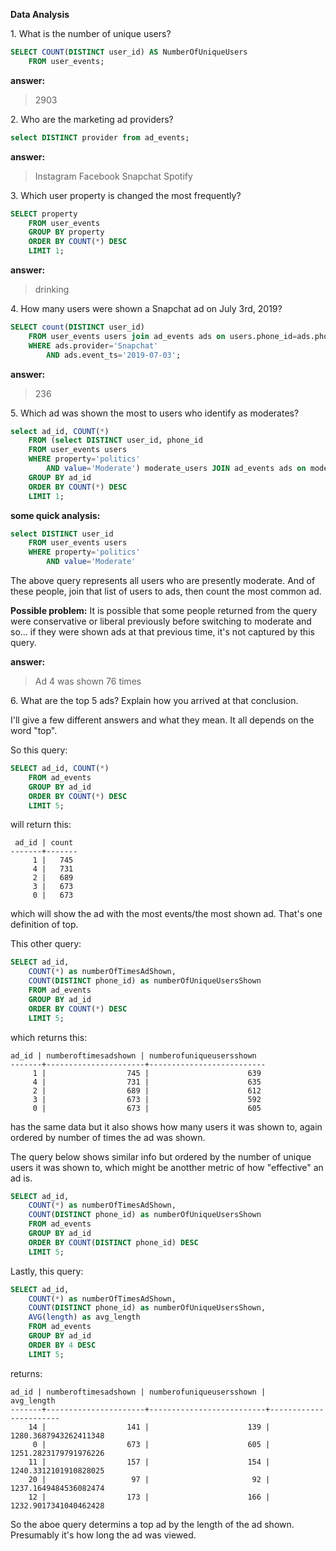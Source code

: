 **Data Analysis**

1\. What is the number of unique users?
```sql
SELECT COUNT(DISTINCT user_id) AS NumberOfUniqueUsers 
    FROM user_events;
```
__answer:__ 
> 2903

2\. Who are the marketing ad providers?
```sql
select DISTINCT provider from ad_events;
```
__answer:__
> Instagram Facebook Snapchat Spotify 

3\. Which user property is changed the most frequently?
```sql
SELECT property
    FROM user_events
    GROUP BY property
    ORDER BY COUNT(*) DESC
    LIMIT 1;
```
__answer:__ 
>  drinking

4\. How many users were shown a Snapchat ad on July 3rd, 2019?
```sql
SELECT count(DISTINCT user_id) 
    FROM user_events users join ad_events ads on users.phone_id=ads.phone_id
    WHERE ads.provider='Snapchat'
        AND ads.event_ts='2019-07-03';
```
__answer:__ 
> 236

5\. Which ad was shown the most to users who identify as moderates?
```sql
select ad_id, COUNT(*)
    FROM (select DISTINCT user_id, phone_id
    FROM user_events users
    WHERE property='politics'
        AND value='Moderate') moderate_users JOIN ad_events ads on moderate_users.phone_id=ads.phone_id
    GROUP BY ad_id
    ORDER BY COUNT(*) DESC
    LIMIT 1;
```
__some quick analysis:__
```sql
select DISTINCT user_id
    FROM user_events users
    WHERE property='politics'
        AND value='Moderate'
```

The above query represents all users who are presently moderate. And of these people, join that list of users to ads, 
then count the most common ad. 

__Possible problem:__
It is possible that some people returned from the query were conservative or liberal 
previously before switching to moderate and so... if they were shown ads at that previous time, it's not captured by this query.

__answer:__ 
> Ad 4 was shown 76 times

6\. What are the top 5 ads? Explain how you arrived at that conclusion.

I'll give a few different answers and what they mean. It all depends on the word "top".

So this query:
```sql
SELECT ad_id, COUNT(*)
    FROM ad_events
    GROUP BY ad_id
    ORDER BY COUNT(*) DESC
    LIMIT 5;
```
will return this:

```text
 ad_id | count
-------+-------
     1 |   745
     4 |   731
     2 |   689
     3 |   673
     0 |   673
```

which will show the ad with the most events/the most shown ad. That's one definition of top.

This other query:

```sql
SELECT ad_id, 
    COUNT(*) as numberOfTimesAdShown, 
    COUNT(DISTINCT phone_id) as numberOfUniqueUsersShown
    FROM ad_events
    GROUP BY ad_id
    ORDER BY COUNT(*) DESC
    LIMIT 5;
```
which returns this:

```text
ad_id | numberoftimesadshown | numberofuniqueusersshown
-------+----------------------+--------------------------
     1 |                  745 |                      639
     4 |                  731 |                      635
     2 |                  689 |                      612
     3 |                  673 |                      592
     0 |                  673 |                      605
```

has the same data but it also shows how many users it was shown to, again ordered by number of times the ad was shown.

The query below shows similar info but ordered by the number of unique users it was shown to, which might be anotther metric of how "effective" an ad is.
```sql
SELECT ad_id, 
    COUNT(*) as numberOfTimesAdShown, 
    COUNT(DISTINCT phone_id) as numberOfUniqueUsersShown
    FROM ad_events
    GROUP BY ad_id
    ORDER BY COUNT(DISTINCT phone_id) DESC
    LIMIT 5;
```

Lastly, this query:
```sql
SELECT ad_id, 
    COUNT(*) as numberOfTimesAdShown, 
    COUNT(DISTINCT phone_id) as numberOfUniqueUsersShown,
    AVG(length) as avg_length
    FROM ad_events
    GROUP BY ad_id
    ORDER BY 4 DESC
    LIMIT 5;
```
returns:

```text
ad_id | numberoftimesadshown | numberofuniqueusersshown |      avg_length
-------+----------------------+--------------------------+-----------------------
    14 |                  141 |                      139 | 1280.3687943262411348
     0 |                  673 |                      605 | 1251.2823179791976226
    11 |                  157 |                      154 | 1240.3312101910828025
    20 |                   97 |                       92 | 1237.1649484536082474
    12 |                  173 |                      166 | 1232.9017341040462428
```
So the aboe query determins a top ad by the length of the ad shown. Presumably it's how long the ad was viewed.



